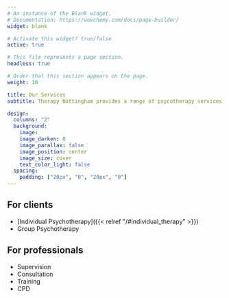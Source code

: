 ```yaml
---
# An instance of the Blank widget.
# Documentation: https://wowchemy.com/docs/page-builder/
widget: blank

# Activate this widget? true/false
active: true

# This file represents a page section.
headless: true

# Order that this section appears on the page.
weight: 10

title: Our Services
subtitle: Therapy Nottingham provides a range of psycotherapy services for individuals, as well as consultation, supervision, training and CPD for professionals

design:
  columns: "2"
  background:
    image:
    image_darken: 0
    image_parallax: false
    image_position: center
    image_size: cover
    text_color_light: false
  spacing:
    padding: ["20px", "0", "20px", "0"]
---
```

## For clients
- [Individual Psychotherapy]({{< relref "/#individual_therapy" >}})
- Group Psychotherapy

## For professionals
- Supervision
- Consultation
- Training
- CPD
